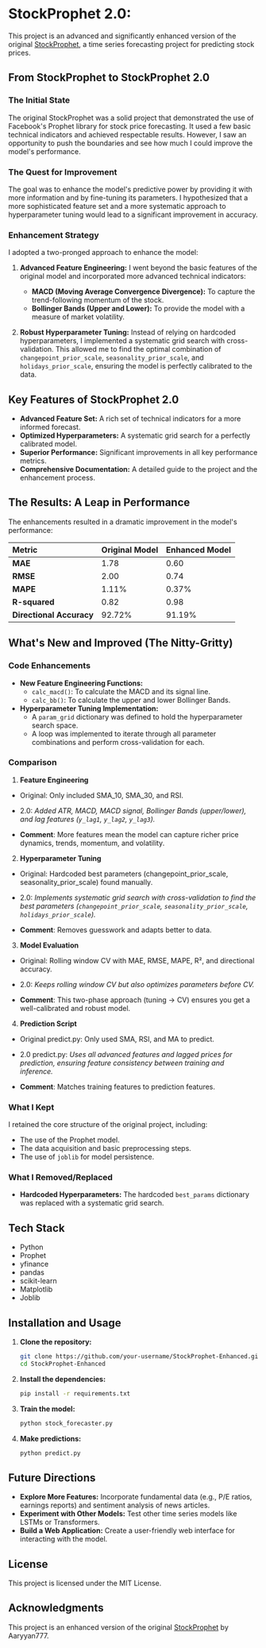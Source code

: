 # StockProphet 2.0:

This project is an advanced and significantly enhanced version of the original [StockProphet](https://github.com/Aaryyan777/StockProphet), a time series forecasting project for predicting stock prices.

## From StockProphet to StockProphet 2.0

### The Initial State

The original StockProphet was a solid project that demonstrated the use of Facebook's Prophet library for stock price forecasting. It used a few basic technical indicators and achieved respectable results. However, I saw an opportunity to push the boundaries and see how much I could improve the model's performance.

### The Quest for Improvement

The goal was to enhance the model's predictive power by providing it with more information and by fine-tuning its parameters. I hypothesized that a more sophisticated feature set and a more systematic approach to hyperparameter tuning would lead to a significant improvement in accuracy.

### Enhancement Strategy

I adopted a two-pronged approach to enhance the model:

1.  **Advanced Feature Engineering:** I went beyond the basic features of the original model and incorporated more advanced technical indicators:
    *   **MACD (Moving Average Convergence Divergence):** To capture the trend-following momentum of the stock.
    *   **Bollinger Bands (Upper and Lower):** To provide the model with a measure of market volatility.

2.  **Robust Hyperparameter Tuning:** Instead of relying on hardcoded hyperparameters, I implemented a systematic grid search with cross-validation. This allowed me to find the optimal combination of `changepoint_prior_scale`, `seasonality_prior_scale`, and `holidays_prior_scale`, ensuring the model is perfectly calibrated to the data.

## Key Features of StockProphet 2.0

-   **Advanced Feature Set:** A rich set of technical indicators for a more informed forecast.
-   **Optimized Hyperparameters:** A systematic grid search for a perfectly calibrated model.
-   **Superior Performance:** Significant improvements in all key performance metrics.
-   **Comprehensive Documentation:** A detailed guide to the project and the enhancement process.

## The Results: A Leap in Performance

The enhancements resulted in a dramatic improvement in the model's performance:

| Metric                 | Original Model | Enhanced Model |
| :--------------------- | :------------- | :------------- |
| **MAE**                | 1.78           | 0.60           |
| **RMSE**               | 2.00           | 0.74           |
| **MAPE**               | 1.11%          | 0.37%          |
| **R-squared**          | 0.82           | 0.98           |
| **Directional Accuracy** | 92.72%         | 91.19%         |

## What's New and Improved (The Nitty-Gritty)

### Code Enhancements

-   **New Feature Engineering Functions:**
    -   `calc_macd()`: To calculate the MACD and its signal line.
    -   `calc_bb()`: To calculate the upper and lower Bollinger Bands.
-   **Hyperparameter Tuning Implementation:**
    -   A `param_grid` dictionary was defined to hold the hyperparameter search space.
    -   A loop was implemented to iterate through all parameter combinations and perform cross-validation for each.

### Comparison

1. **Feature Engineering**

- Original: Only included SMA_10, SMA_30, and RSI.
- 2.0: *Added ATR, MACD, MACD signal, Bollinger Bands (upper/lower), and lag features (`y_lag1`, `y_lag2`, `y_lag3`).*

- **Comment**: More features mean the model can capture richer price dynamics, trends, momentum, and volatility.

2. **Hyperparameter Tuning**

- Original: Hardcoded best parameters (changepoint_prior_scale, seasonality_prior_scale) found manually.
- 2.0: *Implements systematic grid search with cross-validation to find the best parameters (`changepoint_prior_scale`, `seasonality_prior_scale`, `holidays_prior_scale`).*

- **Comment**: Removes guesswork and adapts better to data.

3. **Model Evaluation**

- Original: Rolling window CV with MAE, RMSE, MAPE, R², and directional accuracy.
- 2.0: *Keeps rolling window CV but also optimizes parameters before CV.*

- **Comment**: This two-phase approach (tuning → CV) ensures you get a well-calibrated and robust model.

4. **Prediction Script**
   
- Original predict.py: Only used SMA, RSI, and MA to predict.
- 2.0 predict.py: *Uses all advanced features and lagged prices for prediction, ensuring feature consistency between training and inference.*

- **Comment**: Matches training features to prediction features.

### What I Kept

I retained the core structure of the original project, including:

-   The use of the Prophet model.
-   The data acquisition and basic preprocessing steps.
-   The use of `joblib` for model persistence.

### What I Removed/Replaced

-   **Hardcoded Hyperparameters:** The hardcoded `best_params` dictionary was replaced with a systematic grid search.

## Tech Stack

-   Python
-   Prophet
-   yfinance
-   pandas
-   scikit-learn
-   Matplotlib
-   Joblib

## Installation and Usage

1.  **Clone the repository:**
    ```bash
    git clone https://github.com/your-username/StockProphet-Enhanced.git
    cd StockProphet-Enhanced
    ```
2.  **Install the dependencies:**
    ```bash
    pip install -r requirements.txt
    ```
3.  **Train the model:**
    ```bash
    python stock_forecaster.py
    ```
4.  **Make predictions:**
    ```bash
    python predict.py
    ```


## Future Directions

-   **Explore More Features:** Incorporate fundamental data (e.g., P/E ratios, earnings reports) and sentiment analysis of news articles.
-   **Experiment with Other Models:** Test other time series models like LSTMs or Transformers.
-   **Build a Web Application:** Create a user-friendly web interface for interacting with the model.

## License

This project is licensed under the MIT License.

## Acknowledgments

This project is an enhanced version of the original [StockProphet](https://github.com/Aaryyan777/StockProphet) by Aaryyan777.
